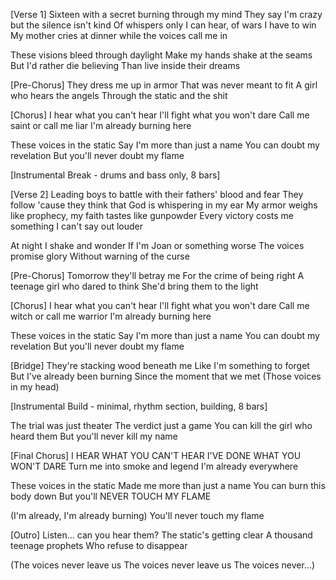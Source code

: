 [Verse 1]
Sixteen with a secret burning through my mind
They say I'm crazy but the silence isn't kind
Of whispers only I can hear, of wars I have to win
My mother cries at dinner while the voices call me in

These visions bleed through daylight
Make my hands shake at the seams
But I'd rather die believing
Than live inside their dreams

[Pre-Chorus]
They dress me up in armor
That was never meant to fit
A girl who hears the angels
Through the static and the shit

[Chorus]
I hear what you can't hear
I'll fight what you won't dare
Call me saint or call me liar
I'm already burning here

These voices in the static
Say I'm more than just a name
You can doubt my revelation
But you'll never doubt my flame

[Instrumental Break - drums and bass only, 8 bars]

[Verse 2]
Leading boys to battle with their fathers' blood and fear
They follow 'cause they think that God is whispering in my ear
My armor weighs like prophecy, my faith tastes like gunpowder
Every victory costs me something I can't say out louder

At night I shake and wonder
If I'm Joan or something worse
The voices promise glory
Without warning of the curse

[Pre-Chorus]
Tomorrow they'll betray me
For the crime of being right
A teenage girl who dared to think
She'd bring them to the light

[Chorus]
I hear what you can't hear
I'll fight what you won't dare
Call me witch or call me warrior
I'm already burning here

These voices in the static
Say I'm more than just a name
You can doubt my revelation
But you'll never doubt my flame

[Bridge]
They're stacking wood beneath me
Like I'm something to forget
But I've already been burning
Since the moment that we met
(Those voices in my head)

[Instrumental Build - minimal, rhythm section, building, 8 bars]

The trial was just theater
The verdict just a game
You can kill the girl who heard them
But you'll never kill my name

[Final Chorus]
I HEAR WHAT YOU CAN'T HEAR
I'VE DONE WHAT YOU WON'T DARE
Turn me into smoke and legend
I'm already everywhere

These voices in the static
Made me more than just a name
You can burn this body down
But you'll NEVER TOUCH MY FLAME

(I'm already, I'm already burning)
You'll never touch my flame

[Outro]
Listen... can you hear them?
The static's getting clear
A thousand teenage prophets
Who refuse to disappear

(The voices never leave us
The voices never leave us
The voices never...)